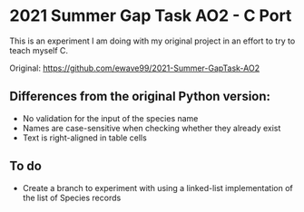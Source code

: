 # 2021 Summer Gap Task AO2 - C Port

This is an experiment I am doing with my original project in an effort to try 
to teach myself C.

Original: <https://github.com/ewave99/2021-Summer-GapTask-AO2>

## Differences from the original Python version:

- No validation for the input of the species name
- Names are case-sensitive when checking whether they already exist
- Text is right-aligned in table cells

## To do

- Create a branch to experiment with using a linked-list implementation of the list of Species records
